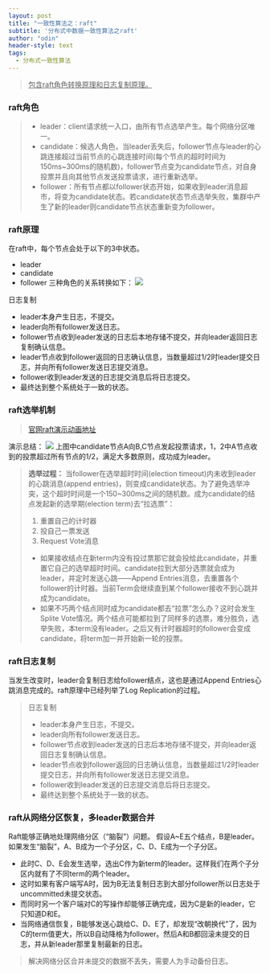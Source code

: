 ```yaml
---
layout: post
title: "一致性算法之：raft"
subtitle: '分布式中数据一致性算法之raft'
author: "odin"
header-style: text
tags:
  - 分布式一致性算法
---
```


><u>包含raft角色转换原理和日志复制原理。</u>

### raft角色

>* leader：client请求统一入口，由所有节点选举产生。每个网络分区唯一。
>* candidate：候选人角色，当leader丢失后，follower节点与leader的心跳连接超过当前节点的心跳连接时间(每个节点的超时时间为150ms~300ms的随机数)，follower节点变为candidate节点，对自身投票并且向其他节点发送投票请求，进行重新选举。
>* follower：所有节点都以follower状态开始，如果收到leader消息超市，将变为candidate状态。若candidate状态节点选举失败，集群中产生了新的leader则candidate节点状态重新变为follower。

### raft原理
在raft中，每个节点会处于以下的3中状态。
* leader
* candidate
* follower
三种角色的关系转换如下：
![]({{site.baseurl}}/img/in-post/post-raft/rule_change.jpg)

日志复制
* leader本身产生日志，不提交。
* leader向所有follower发送日志。
* follower节点收到leader发送的日志后本地存储不提交，并向leader返回日志复制确认信息。
* leader节点收到follower返回的日志确认信息，当数量超过1/2时leader提交日志，并向所有follower发送日志提交消息。
* follower收到leader发送的日志提交消息后将日志提交。
* 最终达到整个系统处于一致的状态。

### raft选举机制
>[官网raft演示动画地址](http://thesecretlivesofdata.com/raft/)

演示总结：
![]({{site.baseurl}}/img/in-post/post-raft/选举.jpg)
上图中candidate节点A向B,C节点发起投票请求，1，2中A节点收到的投票超过所有节点的1/2，满足大多数原则，成功成为leader。

>**选举过程：**
>当follower在选举超时时间(election timeout)内未收到leader的心跳消息(append entries)，则变成candidate状态。为了避免选举冲突，这个超时时间是一个150~300ms之间的随机数。成为candidate的结点发起新的选举期(election term)去“拉选票”：
>
>1. 重置自己的计时器
>2. 投自己一票发送 
>3. Request Vote消息
>
>* 如果接收结点在新term内没有投过票那它就会投给此candidate，并重置它自己的选举超时时间。candidate拉到大部分选票就会成为leader，并定时发送心跳——Append Entries消息，去重置各个follower的计时器。当前Term会继续直到某个follower接收不到心跳并成为candidate。
>* 如果不巧两个结点同时成为candidate都去“拉票”怎么办？这时会发生Splite Vote情况。两个结点可能都拉到了同样多的选票，难分胜负，选举失败，本term没有leader。之后又有计时器超时的follower会变成candidate，将term加一并开始新一轮的投票。

### raft日志复制

当发生改变时，leader会复制日志给follower结点，这也是通过Append Entries心跳消息完成的。raft原理中已经列举了Log Replication的过程。
>日志复制
>* leader本身产生日志，不提交。
>* leader向所有follower发送日志。
>* follower节点收到leader发送的日志后本地存储不提交，并向leader返回日志复制确认信息。
>* leader节点收到follower返回的日志确认信息，当数量超过1/2时leader提交日志，并向所有follower发送日志提交消息。
>* follower收到leader发送的日志提交消息后将日志提交。
>* 最终达到整个系统处于一致的状态。



### raft从网络分区恢复，多leader数据合并
Raft能够正确地处理网络分区（“脑裂”）问题。
假设A~E五个结点，B是leader。如果发生“脑裂”，A、B成为一个子分区，C、D、E成为一个子分区。
* 此时C、D、E会发生选举，选出C作为新term的leader。这样我们在两个子分区内就有了不同term的两个leader。
* 这时如果有客户端写A时，因为B无法复制日志到大部分follower所以日志处于uncommitted未提交状态。
* 而同时另一个客户端对C的写操作却能够正确完成，因为C是新的leader，它只知道D和E。
* 当网络通信恢复，B能够发送心跳给C、D、E了，却发现“改朝换代”了，因为C的term值更大，所以B自动降格为follower。然后A和B都回滚未提交的日志，并从新leader那里复制最新的日志。

>解决网络分区合并未提交的数据不丢失，需要人为手动备份日志。